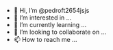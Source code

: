 - 👋 Hi, I’m @pedroft2654jsjs
- 👀 I’m interested in ...
- 🌱 I’m currently learning ...
- 💞️ I’m looking to collaborate on ...
- 📫 How to reach me ...

<!---
pedroft2654jsjs/pedroft2654jsjs is a ✨ special ✨ repository because its `README.md` (this file) appears on your GitHub profile.
You can click the Preview link to take a look at your changes.
--->
